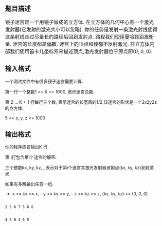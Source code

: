 ## 题目描述

<p><span style="font-size: medium">镜子迷宫是一个用镜子做成的立方体. 在立方体的几何中心有一个激光发射器(它发射的激光大小可以忽略). 你的任务是发射一条激光射线使得这条射线走过尽量长的路程后回到发射点. 路程我们使用曼哈顿距离衡量. 迷宫的长度都是偶数. 迷宫上的顶点和棱都不反射激光. 在立方体内部我们使用笛卡儿坐标系来描述顶点,激光发射器位于原点即(0, 0, 0). </span></p>

## 输入格式

<div>
 一个测试文件中有很多镜子迷宫需要计算. 
</div>
<div>
 第一行一个整数1 <= K <= 1000, 表示迷宫总数. 
</div>
<div>
 第 2 ... K + 1 行每行三个数, 表示迷宫的长宽高的1/2,该迷宫的形状是一个2x2y2z的立方体.
</div>
<div>
 5 <= x, y, z <= 1000
</div>

## 输出格式

<div>
 你的程序应该输出K 行. 
</div>
<div>
 第 i行包含第i个迷宫的解答: 
</div>
<div>
 三个整数kx, ky, kz, , 表示对于第i个迷宫其激光发射器该朝点(kx, ky, kz)发射激光.
</div>
<div>
 如果有多解输出任意一组.
</div>
<div>
 - x <= kx <= x, - y <= ky <= y, - z <= kz <= z, (kx, ky, kz) <> (0, 0, 0)
</div>

```input1
2 5 6 7 5 6 6
```
```output1
4 5 6 4 6 5
```
